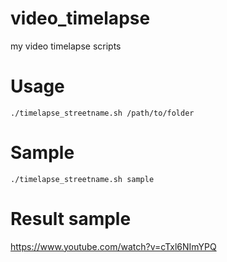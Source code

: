 # video_timelapse
my video timelapse scripts

# Usage

```
./timelapse_streetname.sh /path/to/folder
```

# Sample

```
./timelapse_streetname.sh sample
```

# Result sample

https://www.youtube.com/watch?v=cTxl6NImYPQ